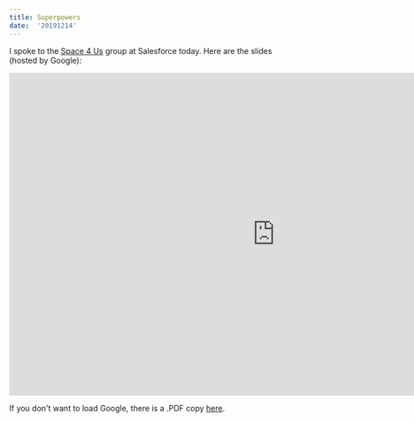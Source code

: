 ```yaml
---
title: Superpowers
date:  '20191214'
---
```


I spoke to the [Space 4 Us](https://www.space4usproject.org/) group at Salesforce today. Here are the slides (hosted by Google):

<iframe src="https://docs.google.com/presentation/d/e/2PACX-1vQQGg5teEy2UbFwThIrwl4bmPBoUkfSJ7_LZJypryHUJRfpxm82L6m2VisVGwWrt5MOl0FAHASzS28_/embed?start=false&loop=false&delayms=3000" frameborder="0" width="960" height="584" allowfullscreen="true" mozallowfullscreen="true" webkitallowfullscreen="true"></iframe>

If you don't want to load Google, there is a .PDF copy [here](Superpowers.pdf).
